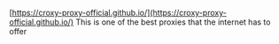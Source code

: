 [https://croxy-proxy-official.github.io/](https://croxy-proxy-official.github.io/)
This is one of the best proxies that the internet has to offer
